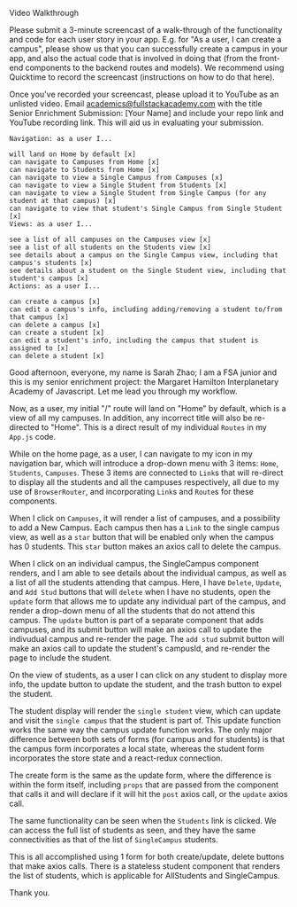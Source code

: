 Video Walkthrough

Please submit a 3-minute screencast of a walk-through of the functionality and code for each user story in your app. E.g. for "As a user, I can create a campus", please show us that you can successfully create a campus in your app, and also the actual code that is involved in doing that (from the front-end components to the backend routes and models). We recommend using Quicktime to record the screencast (instructions on how to do that here).

Once you've recorded your screencast, please upload it to YouTube as an unlisted video. Email academics@fullstackacademy.com with the title Senior Enrichment Submission: [Your Name] and include your repo link and YouTube recording link. This will aid us in evaluating your submission.

```
Navigation: as a user I...

will land on Home by default [x]
can navigate to Campuses from Home [x]
can navigate to Students from Home [x]
can navigate to view a Single Campus from Campuses [x]
can navigate to view a Single Student from Students [x]
can navigate to view a Single Student from Single Campus (for any student at that campus) [x]
can navigate to view that student's Single Campus from Single Student [x]
Views: as a user I...

see a list of all campuses on the Campuses view [x]
see a list of all students on the Students view [x]
see details about a campus on the Single Campus view, including that campus's students [x]
see details about a student on the Single Student view, including that student's campus [x]
Actions: as a user I...

can create a campus [x]
can edit a campus's info, including adding/removing a student to/from that campus [x]
can delete a campus [x]
can create a student [x]
can edit a student's info, including the campus that student is assigned to [x]
can delete a student [x]
```

Good afternoon, everyone, my name is Sarah Zhao; I am a FSA junior and this is my senior enrichment project: the Margaret Hamilton Interplanetary Academy of Javascript. Let me lead you through my workflow.

Now, as a user, my initial "/" route will land on "Home" by default, which is a view of all my campuses. In addition, any incorrect title will also be re-directed to "Home". This is a direct result of my individual `Routes` in my `App.js` code.

While on the home page, as a user, I can navigate to my icon in my navigation bar, which will introduce a drop-down menu with 3 items: `Home`, `Students`, `Campuses`. These 3 items are connected to `Link`s that will re-direct to display all the students and all the campuses respectively, all due to my use of `BrowserRouter`, and incorporating `Link`s and `Route`s for these components.

When I click on `Campuses`, it will render a list of campuses, and a possibility to add a New Campus. Each campus then has a `Link` to the single campus view, as well as a `star` button that will be enabled only when the campus has 0 students. This `star` button makes an axios call to delete the campus.

When I click on an individual campus, the SingleCampus component renders, and I am able to see details about the individual campus, as well as a list of all the students attending that campus. Here, I have `Delete`, `Update`, and `Add Stud` buttons that will `delete` when I have no students, open the `update` form that allows me to update any individual part of the campus, and render a drop-down menu of all the students that do not attend this campus. The `update` button is part of a separate component that adds campuses, and its submit button will make an axios call to update the indivudual campus and re-render the page. The `add stud` submit button will make an axios call to update the student's campusId, and re-render the page to include the student.

On the view of students, as a user I can click on any student to display more info, the update button to update the student, and the trash button to expel the student.

The student display will render the `single student` view, which can update and visit the `single campus` that the student is part of. This update function works the same way the campus update function works. The only major difference between both sets of forms (for campus and for students) is that the campus form incorporates a local state, whereas the student form incorporates the store state and a react-redux connection.

The create form is the same as the update form, where the difference is within the form itself, including `props` that are passed from the component that calls it and will declare if it will hit the `post` axios call, or the `update` axios call.

The same functionality can be seen when the `Students` link is clicked. We can access the full list of students as seen, and they have the same connectivities as that of the list of `SingleCampus` students.

This is all accomplished using 1 form for both create/update, delete buttons that make axios calls. There is a stateless student component that renders the list of students, which is applicable for AllStudents and SingleCampus.

Thank you.
